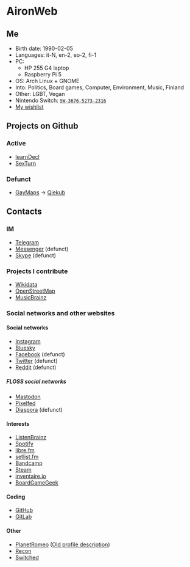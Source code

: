 # AironWeb

## Me
* Birth date: 1990-02-05
* Languages: it-N, en-2, eo-2, fi-1
* PC:
  * HP 255 G4 laptop
  * Raspberry Pi 5
* OS: Arch Linux + GNOME
* Into: Politics, Board games, Computer, Environment, Music, Finland
* Other: LGBT, Vegan
* Nintendo Switch: [```SW-3676-5273-2316```](https://lounge.nintendo.com/friendcode/3676-5273-2316/DKvPZpvtKZ)
* [My wishlist](https://airon90.github.io/wishlist.html)

## Projects on Github
### Active
* [learnDecl](http://airon90.github.io/learnDecl/index.html)
* [SexTurn](https://github.com/airon90/SexTurn)

### Defunct
* [GayMaps](http://airon90.github.io/GayMaps/index.html) → [Qiekub](https://map.qiekub.org)

## Contacts
### IM
* [Telegram](https://t.me/airon90)
* [Messenger](https://m.me/airon90) (defunct)
* <a href="skype:airon90x?userinfo">Skype</a> (defunct)

### Projects I contribute
* [Wikidata](https://www.wikidata.org/wiki/User:Airon90)
* [OpenStreetMap](https://www.openstreetmap.org/user/airon90)
* [MusicBrainz](https://musicbrainz.org/user/Airon90)

### Social networks and other websites
#### Social networks

* [Instagram](https://instagram.com/airon90)
* [Bluesky](https://bsky.app/profile/airon90.bsky.social)
* [Facebook](https://facebook.com/airon90) (defunct)
* [Twitter](https://twitter.com/airon90) (defunct)
* [Reddit](https://reddit.com/u/airon90) (defunct)

##### FLOSS social networks
* <a rel="me" href="https://mastodon.social/@airon90">Mastodon</a>
* [Pixelfed](https://pixelfed.eu/airon90)
* [Diaspora](https://diasp.eu/u/airon90) (defunct)

#### Interests
* [ListenBrainz](https://listenbrainz.org/user/Airon90)
* [Spotify](https://open.spotify.com/user/airon90)
* [libre.fm](https://libre.fm/user/Airon90)
* [setlist.fm](https://www.setlist.fm/user/airon90)
* [Bandcamp](https://bandcamp.com/airon90)
* [Steam](https://steamcommunity.com/id/airon90)
* [inventaire.io](https://inventaire.io/inventory/airon90)
* [BoardGameGeek](https://boardgamegeek.com/user/airon90)

#### Coding
* [GitHub](https://github.com/airon90)
* [GitLab](https://gitlab.com/airon90)

#### Other
* [PlanetRomeo](https://romeo.com/profile/airon90) ([Old profile description](https://cloud.disroot.org/s/dwdGrEra7zdyL8e))
* [Recon](https://www.recon.com/view_profile.aspx?id=2470133)
* [Switched](https://switchedapp.com/@airon90)
